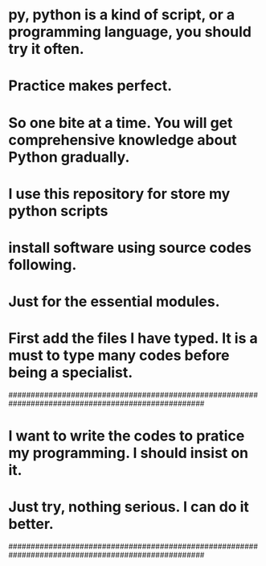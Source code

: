 # py, python is a kind of script, or a programming language, you should try it often.
# Practice makes perfect.
# So one bite at a time. You will get comprehensive knowledge about Python gradually.
# I use this repository for store my python scripts
# install software using source codes following.
# Just for the essential modules.
# First add the files I have typed. It is a must to type many codes before being a specialist.

####################################################################################################
# I want to write the codes to pratice my programming. I should insist on it.
# Just try, nothing serious. I can do it better.
####################################################################################################

